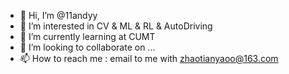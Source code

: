 - 👋 Hi, I’m @11andyy
- 👀 I’m interested in CV & ML & RL & AutoDriving
- 🌱 I’m currently learning at CUMT
- 💞️ I’m looking to collaborate on ...
- 📫 How to reach me : email to me with zhaotianyaoo@163.com


<!---
11andyy/11andyy is a ✨ special ✨ repository because its `README.md` (this file) appears on your GitHub profile.
You can click the Preview link to take a look at your changes.
--->
